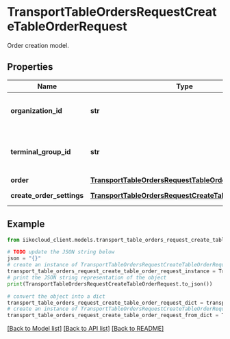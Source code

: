 # TransportTableOrdersRequestCreateTableOrderRequest

Order creation model.

## Properties

Name | Type | Description | Notes
------------ | ------------- | ------------- | -------------
**organization_id** | **str** | Organization ID.                Can be obtained by &#x60;/api/1/organizations&#x60; operation. | 
**terminal_group_id** | **str** | Front group ID an order must be sent to.                Can be obtained by &#x60;/api/1/terminal_groups&#x60; operation. | 
**order** | [**TransportTableOrdersRequestTableOrder**](TransportTableOrdersRequestTableOrder.md) | Order. | [optional] 
**create_order_settings** | [**TransportTableOrdersRequestCreateTableOrderSettings**](TransportTableOrdersRequestCreateTableOrderSettings.md) | Order creation parameters. | [optional] 

## Example

```python
from iikocloud_client.models.transport_table_orders_request_create_table_order_request import TransportTableOrdersRequestCreateTableOrderRequest

# TODO update the JSON string below
json = "{}"
# create an instance of TransportTableOrdersRequestCreateTableOrderRequest from a JSON string
transport_table_orders_request_create_table_order_request_instance = TransportTableOrdersRequestCreateTableOrderRequest.from_json(json)
# print the JSON string representation of the object
print(TransportTableOrdersRequestCreateTableOrderRequest.to_json())

# convert the object into a dict
transport_table_orders_request_create_table_order_request_dict = transport_table_orders_request_create_table_order_request_instance.to_dict()
# create an instance of TransportTableOrdersRequestCreateTableOrderRequest from a dict
transport_table_orders_request_create_table_order_request_from_dict = TransportTableOrdersRequestCreateTableOrderRequest.from_dict(transport_table_orders_request_create_table_order_request_dict)
```
[[Back to Model list]](../README.md#documentation-for-models) [[Back to API list]](../README.md#documentation-for-api-endpoints) [[Back to README]](../README.md)


